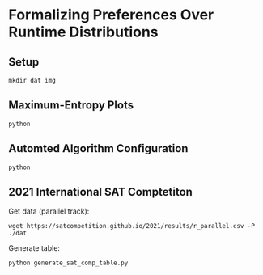 # Formalizing Preferences Over Runtime Distributions

## Setup
```
mkdir dat img
```

## Maximum-Entropy Plots

```
python 
```


## Automted Algorithm Configuration

```
python 
```


## 2021 International SAT Comptetiton

Get data (parallel track):
```
wget https://satcompetition.github.io/2021/results/r_parallel.csv -P ./dat
```

Generate table:
```
python generate_sat_comp_table.py
```
